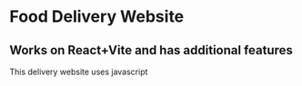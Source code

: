 # Food Delivery Website
## Works on React+Vite and has additional features
This delivery website uses javascript
